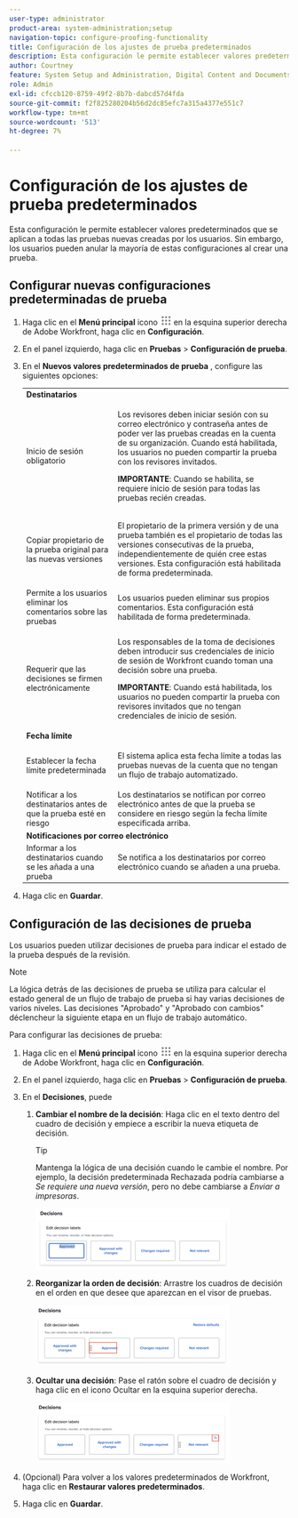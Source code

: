 ```yaml
---
user-type: administrator
product-area: system-administration;setup
navigation-topic: configure-proofing-functionality
title: Configuración de los ajustes de prueba predeterminados
description: Esta configuración le permite establecer valores predeterminados que se aplican a todas las pruebas nuevas creadas por los usuarios. Sin embargo, los usuarios pueden anular la mayoría de estas configuraciones al crear una prueba.
author: Courtney
feature: System Setup and Administration, Digital Content and Documents
role: Admin
exl-id: cfccb120-8759-49f2-8b7b-dabcd57d4fda
source-git-commit: f2f825280204b56d2dc85efc7a315a4377e551c7
workflow-type: tm+mt
source-wordcount: '513'
ht-degree: 7%

---
```


# Configuración de los ajustes de prueba predeterminados

Esta configuración le permite establecer valores predeterminados que se aplican a todas las pruebas nuevas creadas por los usuarios. Sin embargo, los usuarios pueden anular la mayoría de estas configuraciones al crear una prueba.

## Configurar nuevas configuraciones predeterminadas de prueba

1. Haga clic en el **Menú principal** icono ![](assets/main-menu-icon.png) en la esquina superior derecha de Adobe Workfront, haga clic en **Configuración**.
1. En el panel izquierdo, haga clic en **Pruebas** > **Configuración de prueba**.
1. En el **Nuevos valores predeterminados de prueba** , configure las siguientes opciones:

   <table style="table-layout:auto"> 
    <col> 
    <col> 
    <tbody> 
     <tr> 
      <td role="rowheader" colspan="2"><b>Destinatarios</b></td> 
     </tr> 
     <tr> 
      <td role="rowheader">Inicio de sesión obligatorio</td> 
      <td> <p>Los revisores deben iniciar sesión con su correo electrónico y contraseña antes de poder ver las pruebas creadas en la cuenta de su organización. Cuando está habilitada, los usuarios no pueden compartir la prueba con los revisores invitados.</p> <p><b>IMPORTANTE</b>: Cuando se habilita, se requiere inicio de sesión para todas las pruebas recién creadas.</p> </td> 
     </tr> 
     <tr> 
      <td role="rowheader">Copiar propietario de la prueba original para las nuevas versiones</td> 
      <td> <p>El propietario de la primera versión y de una prueba también es el propietario de todas las versiones consecutivas de la prueba, independientemente de quién cree estas versiones. Esta configuración está habilitada de forma predeterminada.</p> </td> 
     </tr> 
     <tr> 
      <td role="rowheader">Permite a los usuarios eliminar los comentarios sobre las pruebas</td> 
      <td>Los usuarios pueden eliminar sus propios comentarios. Esta configuración está habilitada de forma predeterminada.</td> 
     </tr> 
     <tr> 
      <td role="rowheader">Requerir que las decisiones se firmen electrónicamente </td> 
      <td> <p>Los responsables de la toma de decisiones deben introducir sus credenciales de inicio de sesión de Workfront cuando toman una decisión sobre una prueba.</p> <p><b>IMPORTANTE</b>: Cuando está habilitada, los usuarios no pueden compartir la prueba con revisores invitados que no tengan credenciales de inicio de sesión.</p> </td> 
     </tr> 
     <tr> 
      <td role="rowheader" colspan="2"><b>Fecha límite</b></td> 
     </tr> 
     <tr> 
      <td role="rowheader">Establecer la fecha límite predeterminada</td> 
      <td> <p>El sistema aplica esta fecha límite a todas las pruebas nuevas de la cuenta que no tengan un flujo de trabajo automatizado.</p> </td> 
     </tr> 
     <tr> 
      <td role="rowheader">Notificar a los destinatarios antes de que la prueba esté en riesgo</td> 
      <td>Los destinatarios se notifican por correo electrónico antes de que la prueba se considere en riesgo según la fecha límite especificada arriba.</td> 
     </tr> 
     <tr> 
      <td role="rowheader" colspan="2"><b>Notificaciones por correo electrónico</b></td> 
     </tr> 
     <tr> 
      <td role="rowheader">Informar a los destinatarios cuando se les añada a una prueba</td> 
      <td>Se notifica a los destinatarios por correo electrónico cuando se añaden a una prueba.</td> 
     </tr> 
    </tbody> 
   </table>

1. Haga clic en **Guardar**.

## Configuración de las decisiones de prueba

Los usuarios pueden utilizar decisiones de prueba para indicar el estado de la prueba después de la revisión.

>[!NOTE]
>
>La lógica detrás de las decisiones de prueba se utiliza para calcular el estado general de un flujo de trabajo de prueba si hay varias decisiones de varios niveles. Las decisiones &quot;Aprobado&quot; y &quot;Aprobado con cambios&quot; déclencheur la siguiente etapa en un flujo de trabajo automático.

Para configurar las decisiones de prueba:

1. Haga clic en el **Menú principal** icono ![](assets/main-menu-icon.png) en la esquina superior derecha de Adobe Workfront, haga clic en **Configuración**.
1. En el panel izquierdo, haga clic en **Pruebas** > **Configuración de prueba**.
1. En el **Decisiones**, puede

   1. **Cambiar el nombre de la decisión**: Haga clic en el texto dentro del cuadro de decisión y empiece a escribir la nueva etiqueta de decisión.

      >[!TIP]
      >
      >Mantenga la lógica de una decisión cuando le cambie el nombre. Por ejemplo, la decisión predeterminada Rechazada podría cambiarse a *Se requiere una nueva versión*, pero no debe cambiarse a *Enviar a impresoras*.

      ![](assets/rename-decision-350x109.png)

   1. **Reorganizar la orden de decisión**: Arrastre los cuadros de decisión en el orden en que desee que aparezcan en el visor de pruebas.

      ![](assets/move-decision-350x110.png)

   1. **Ocultar una decisión**: Pase el ratón sobre el cuadro de decisión y haga clic en el icono Ocultar en la esquina superior derecha.

      ![](assets/hide-decision-350x109.png)

1. (Opcional) Para volver a los valores predeterminados de Workfront, haga clic en **Restaurar valores predeterminados**.
1. Haga clic en **Guardar**.
